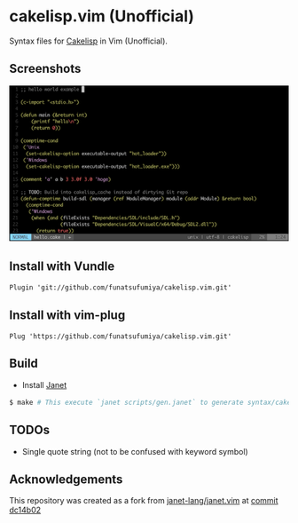 # cakelisp.vim (Unofficial)

Syntax files for [Cakelisp](https://macoy.me/code/macoy/cakelisp) in Vim (Unofficial).

## Screenshots

![screenshot](screenshots/cakelisp-vim-screenshot.png)

## Install with Vundle

```vim
Plugin 'git://github.com/funatsufumiya/cakelisp.vim.git'
```

## Install with vim-plug

```vim
Plug 'https://github.com/funatsufumiya/cakelisp.vim.git'
```

## Build

- Install [Janet](https://janet-lang.org/)

```bash
$ make # This execute `janet scripts/gen.janet` to generate syntax/cakelisp.vim
```

## TODOs

- Single quote string (not to be confused with keyword symbol)

## Acknowledgements

This repository was created as a fork from [janet-lang/janet.vim](https://github.com/janet-lang/janet.vim) at [commit dc14b02](https://github.com/janet-lang/janet.vim/commit/dc14b02f2820bc2aca777a1eeec48627ae6555bf)